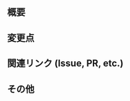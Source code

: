 ## 概要
<!-- PR作成の背景・実装のサマリ -->


## 変更点
<!-- どのような変更を行ったか -->


## 関連リンク (Issue, PR, etc.)
<!--  関連するIssueやPR、参考にしたサイトのリンクを貼る -->


##  その他
<!-- スクショ等 -->
